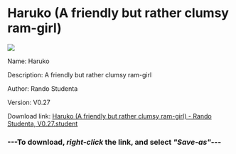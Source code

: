 # Haruko (A friendly but rather clumsy ram-girl)

<img src = "https://raw.githubusercontent.com/Arbiter1223/Koukou-Gurashi-Custom-Students/master/Students/Files/Haruko%20(A%20friendly%20but%20rather%20clumsy%20ram-girl).png">

Name: Haruko

Description: A friendly but rather clumsy ram-girl

Author: Rando Studenta

Version: V0.27

Download link: <a href="https://raw.githubusercontent.com/Arbiter1223/Koukou-Gurashi-Custom-Students/master/Students/Files/Haruko%20(A%20friendly%20but%20rather%20clumsy%20ram-girl)%20-%20Rando%20Studenta%2C%20V0.27.student">Haruko (A friendly but rather clumsy ram-girl) - Rando Studenta, V0.27.student</a>

### ---**To download, _right-click_ the link, and select _"Save-as"_**---

